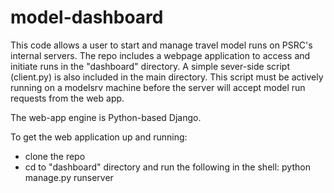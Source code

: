 model-dashboard
===============

This code allows a user to start and manage travel model runs on PSRC's internal servers. The repo includes a webpage application to access and initiate runs in the "dashboard" directory. A simple sever-side script (client.py) is also included in the main directory. This script must be actively running on a modelsrv machine before the server will accept model run requests from the web app.

The web-app engine is Python-based Django. 

To get the web application up and running:

- clone the repo
- cd to "dashboard" directory and run the following in the shell: python manage.py runserver


